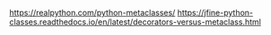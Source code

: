 https://realpython.com/python-metaclasses/
https://jfine-python-classes.readthedocs.io/en/latest/decorators-versus-metaclass.html